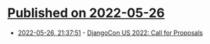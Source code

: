 # [Published on 2022-05-26](index.md)

* [2022-05-26, 21:37:51](https://news.ycombinator.com/item?id=31523659) - [DjangoCon US 2022: Call for Proposals](https://pretalx.com/djangocon-2022/cfp)
